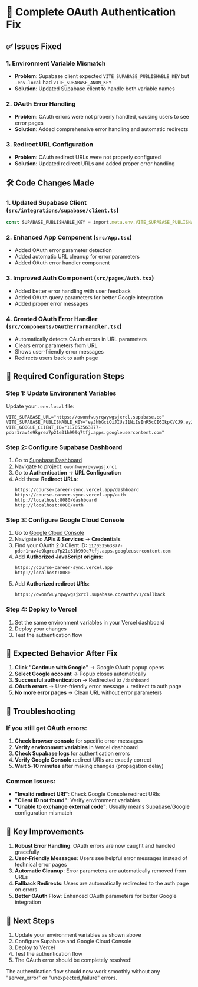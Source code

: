 # 🔧 Complete OAuth Authentication Fix

## ✅ Issues Fixed

### 1. Environment Variable Mismatch
- **Problem**: Supabase client expected `VITE_SUPABASE_PUBLISHABLE_KEY` but `.env.local` had `VITE_SUPABASE_ANON_KEY`
- **Solution**: Updated Supabase client to handle both variable names

### 2. OAuth Error Handling
- **Problem**: OAuth errors were not properly handled, causing users to see error pages
- **Solution**: Added comprehensive error handling and automatic redirects

### 3. Redirect URL Configuration
- **Problem**: OAuth redirect URLs were not properly configured
- **Solution**: Updated redirect URLs and added proper error handling

## 🛠️ Code Changes Made

### 1. Updated Supabase Client (`src/integrations/supabase/client.ts`)
```typescript
const SUPABASE_PUBLISHABLE_KEY = import.meta.env.VITE_SUPABASE_PUBLISHABLE_KEY || import.meta.env.VITE_SUPABASE_ANON_KEY;
```

### 2. Enhanced App Component (`src/App.tsx`)
- Added OAuth error parameter detection
- Added automatic URL cleanup for error parameters
- Added OAuth error handler component

### 3. Improved Auth Component (`src/pages/Auth.tsx`)
- Added better error handling with user feedback
- Added OAuth query parameters for better Google integration
- Added proper error messages

### 4. Created OAuth Error Handler (`src/components/OAuthErrorHandler.tsx`)
- Automatically detects OAuth errors in URL parameters
- Clears error parameters from URL
- Shows user-friendly error messages
- Redirects users back to auth page

## 🔧 Required Configuration Steps

### Step 1: Update Environment Variables
Update your `.env.local` file:
```env
VITE_SUPABASE_URL="https://owonfwuyrqwywgsjxrcl.supabase.co"
VITE_SUPABASE_PUBLISHABLE_KEY="eyJhbGciOiJIUzI1NiIsInR5cCI6IkpXVCJ9.eyJpc3MiOiJzdXBhYmFzZSIsInJlZiI6Im93b25md3V5cnF3eXdnc2p4cmNsIiwicm9sZSI6ImFub24iLCJpYXQiOjE3NTk0NzQzMTIsImV4cCI6MjA3NTA1MDMxMn0.qZdrYaI33xudf8pnANcvgzKuXQGKhQTxwYeFkpsh3js"
VITE_GOOGLE_CLIENT_ID="117053563877-pdor1rav4e9kgrea7p21e31h999q7tfj.apps.googleusercontent.com"
```

### Step 2: Configure Supabase Dashboard
1. Go to [Supabase Dashboard](https://supabase.com/dashboard)
2. Navigate to project: `owonfwuyrqwywgsjxrcl`
3. Go to **Authentication** → **URL Configuration**
4. Add these **Redirect URLs**:
   ```
   https://course-career-sync.vercel.app/dashboard
   https://course-career-sync.vercel.app/auth
   http://localhost:8080/dashboard
   http://localhost:8080/auth
   ```

### Step 3: Configure Google Cloud Console
1. Go to [Google Cloud Console](https://console.cloud.google.com/)
2. Navigate to **APIs & Services** → **Credentials**
3. Find your OAuth 2.0 Client ID: `117053563877-pdor1rav4e9kgrea7p21e31h999q7tfj.apps.googleusercontent.com`
4. Add **Authorized JavaScript origins**:
   ```
   https://course-career-sync.vercel.app
   http://localhost:8080
   ```
5. Add **Authorized redirect URIs**:
   ```
   https://owonfwuyrqwywgsjxrcl.supabase.co/auth/v1/callback
   ```

### Step 4: Deploy to Vercel
1. Set the same environment variables in your Vercel dashboard
2. Deploy your changes
3. Test the authentication flow

## 🎯 Expected Behavior After Fix

1. **Click "Continue with Google"** → Google OAuth popup opens
2. **Select Google account** → Popup closes automatically
3. **Successful authentication** → Redirected to `/dashboard`
4. **OAuth errors** → User-friendly error message + redirect to auth page
5. **No more error pages** → Clean URL without error parameters

## 🐛 Troubleshooting

### If you still get OAuth errors:
1. **Check browser console** for specific error messages
2. **Verify environment variables** in Vercel dashboard
3. **Check Supabase logs** for authentication errors
4. **Verify Google Console** redirect URIs are exactly correct
5. **Wait 5-10 minutes** after making changes (propagation delay)

### Common Issues:
- **"Invalid redirect URI"**: Check Google Console redirect URIs
- **"Client ID not found"**: Verify environment variables
- **"Unable to exchange external code"**: Usually means Supabase/Google configuration mismatch

## 📝 Key Improvements

1. **Robust Error Handling**: OAuth errors are now caught and handled gracefully
2. **User-Friendly Messages**: Users see helpful error messages instead of technical error pages
3. **Automatic Cleanup**: Error parameters are automatically removed from URLs
4. **Fallback Redirects**: Users are automatically redirected to the auth page on errors
5. **Better OAuth Flow**: Enhanced OAuth parameters for better Google integration

## 🚀 Next Steps

1. Update your environment variables as shown above
2. Configure Supabase and Google Cloud Console
3. Deploy to Vercel
4. Test the authentication flow
5. The OAuth error should be completely resolved!

The authentication flow should now work smoothly without any "server_error" or "unexpected_failure" errors.
